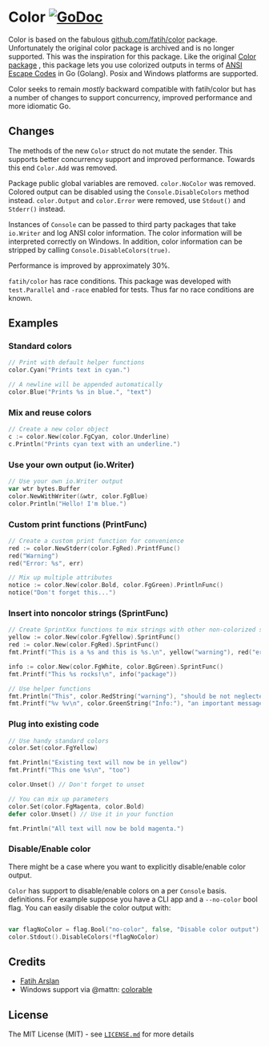 # Color [![GoDoc](https://godoc.org/github.com/murphybytes/color?status.svg)](https://godoc.org/github.com/murphybytes/color)

Color is based on the fabulous [github.com/fatih/color](https://github.com/fatih/color) package. Unfortunately the original
color package is archived and is no longer supported. This was the inspiration for this package. Like the original 
[Color package](https://github.com/fatih/color) , this
 package lets you use colorized outputs in terms of [ANSI Escape
Codes](http://en.wikipedia.org/wiki/ANSI_escape_code#Colors) in Go (Golang). Posix and Windows platforms are supported.  

Color seeks to remain *mostly* backward compatible with fatih/color but has a number of changes to support concurrency,
improved performance and more idiomatic Go. 

## Changes

The methods of the new `Color` struct do not mutate the sender. This
supports better concurrency support and improved performance. Towards this end `Color.Add` was removed. 

Package public global variables are removed.  `color.NoColor` was removed. Colored output can be disabled using 
the `Console.DisableColors` method instead. `color.Output` and `color.Error` were removed, use `Stdout()` and `Stderr()` 
instead.  

Instances of `Console` can be passed to third party packages that take `io.Writer`  and log ANSI color information. The color
information will be interpreted correctly on Windows. In addition, color information can be stripped by calling
`Console.DisableColors(true)`.

Performance is improved by approximately 30%. 

`fatih/color` has race conditions.  This package was developed with `test.Parallel` and `-race` enabled for tests. Thus 
far no race conditions are known. 

## Examples

### Standard colors

```go
// Print with default helper functions
color.Cyan("Prints text in cyan.")

// A newline will be appended automatically
color.Blue("Prints %s in blue.", "text")
```

### Mix and reuse colors

```go
// Create a new color object
c := color.New(color.FgCyan, color.Underline)
c.Println("Prints cyan text with an underline.")
```

### Use your own output (io.Writer)

```go
// Use your own io.Writer output
var wtr bytes.Buffer
color.NewWithWriter(&wtr, color.FgBlue)
color.Println("Hello! I'm blue.")
```

### Custom print functions (PrintFunc)

```go
// Create a custom print function for convenience
red := color.NewStderr(color.FgRed).PrintfFunc()
red("Warning")
red("Error: %s", err)

// Mix up multiple attributes
notice := color.New(color.Bold, color.FgGreen).PrintlnFunc()
notice("Don't forget this...")
```
### Insert into noncolor strings (SprintFunc)

```go
// Create SprintXxx functions to mix strings with other non-colorized strings:
yellow := color.New(color.FgYellow).SprintFunc()
red := color.New(color.FgRed).SprintFunc()
fmt.Printf("This is a %s and this is %s.\n", yellow("warning"), red("error"))

info := color.New(color.FgWhite, color.BgGreen).SprintFunc()
fmt.Printf("This %s rocks!\n", info("package"))

// Use helper functions
fmt.Println("This", color.RedString("warning"), "should be not neglected.")
fmt.Printf("%v %v\n", color.GreenString("Info:"), "an important message.")
```

### Plug into existing code

```go
// Use handy standard colors
color.Set(color.FgYellow)

fmt.Println("Existing text will now be in yellow")
fmt.Printf("This one %s\n", "too")

color.Unset() // Don't forget to unset

// You can mix up parameters
color.Set(color.FgMagenta, color.Bold)
defer color.Unset() // Use it in your function

fmt.Println("All text will now be bold magenta.")
```

### Disable/Enable color
 
There might be a case where you want to explicitly disable/enable color output. 

`Color` has support to disable/enable colors on a per `Console` basis.  
definitions. For example suppose you have a CLI app and a `--no-color` bool flag. You 
can easily disable the color output with:

```go

var flagNoColor = flag.Bool("no-color", false, "Disable color output")
color.Stdout().DisableColors(*flagNoColor)

```
## Credits

 * [Fatih Arslan](https://github.com/fatih)
 * Windows support via @mattn: [colorable](https://github.com/mattn/go-colorable)

## License

The MIT License (MIT) - see [`LICENSE.md`](https://github.com/murphybytes/color/blob/master/LICENSE.md) for more details


